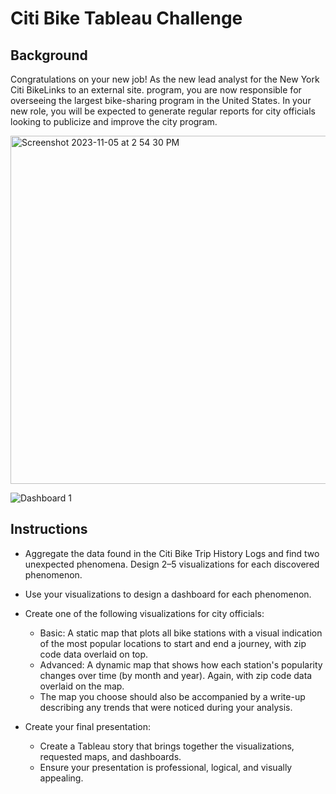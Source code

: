 # Citi Bike Tableau Challenge

## Background

Congratulations on your new job! As the new lead analyst for the New York Citi BikeLinks to an external site. program, you are now responsible for overseeing the largest bike-sharing program in the United States. In your new role, you will be expected to generate regular reports for city officials looking to publicize and improve the city program.

<img width="557" alt="Screenshot 2023-11-05 at 2 54 30 PM" src="https://github.com/lmoore5460/Citi-Bike-Tableau-Challenge/assets/135261756/b2887820-61fa-4515-95d4-d5f7513e3a3d">

![Dashboard 1](https://github.com/lmoore5460/Citi-Bike-Tableau-Challenge/assets/135261756/aafb1aa8-0f2b-461d-bb39-7ba7fdb662e6)




## Instructions
- Aggregate the data found in the Citi Bike Trip History Logs and find two unexpected phenomena. Design 2–5 visualizations for each discovered phenomenon.
- Use your visualizations to design a dashboard for each phenomenon.
- Create one of the following visualizations for city officials:
  - Basic: A static map that plots all bike stations with a visual indication of the most popular locations to start and end a journey, with zip code data overlaid on top.
  - Advanced: A dynamic map that shows how each station's popularity changes over time (by month and year). Again, with zip code data overlaid on the map.
  - The map you choose should also be accompanied by a write-up describing any trends that were noticed during your analysis.

- Create your final presentation:
  - Create a Tableau story that brings together the visualizations, requested maps, and dashboards.
  - Ensure your presentation is professional, logical, and visually appealing.
